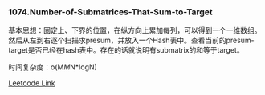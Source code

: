 ### 1074.Number-of-Submatrices-That-Sum-to-Target
基本思想：固定上、下界的位置，在纵方向上累加每列，可以得到一个一维数组。然后从左到右逐个扫描求presum，并放入一个Hash表中。查看当前的presum-target是否已经在hash表中。存在的话就说明有submatrix的和等于target。

时间复杂度：o(M*M*N*logN)


[Leetcode Link](https://leetcode.com/problems/number-of-submatrices-that-sum-to-target)